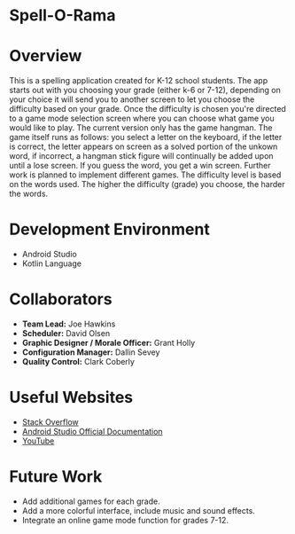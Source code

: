 # Spell-O-Rama

# Overview

This is a spelling application created for K-12 school students. The app starts out with you choosing your grade (either k-6 or 7-12), depending on your choice it will send you to another screen to let you choose the difficulty based on your grade. Once the difficulty is chosen you're directed to a game mode selection screen where you can choose what game you would like to play. The current version only has the game hangman. The game itself runs as follows: you select a letter on the keyboard, if the letter is correct, the letter appears on screen as a solved portion of the unkown word, if incorrect, a hangman stick figure will continually be added upon until a lose screen. If you guess the word, you get a win screen. Further work is planned to implement different games. The difficulty level is based on the words used. The higher the difficulty (grade) you choose, the harder the words.

# Development Environment

* Android Studio
* Kotlin Language

# Collaborators

* **Team Lead:** Joe Hawkins
* **Scheduler:** David Olsen
* **Graphic Designer / Morale Officer:** Grant Holly
* **Configuration Manager:** Dallin Sevey
* **Quality Control:** Clark Coberly

# Useful Websites

* [Stack Overflow](stackoverflow.com)
* [Android Studio Official Documentation](https://developer.android.com/docs)
* [YouTube](YouTube.com)


# Future Work


* Add additional games for each grade.
* Add a more colorful interface, include music and sound effects.
* Integrate an online game mode function for grades 7-12.
